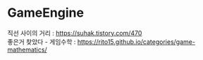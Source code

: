 # GameEngine

직선 사이의 거리 : https://suhak.tistory.com/470  
좋은거 찾았다 - 게임수학 : https://rito15.github.io/categories/game-mathematics/
